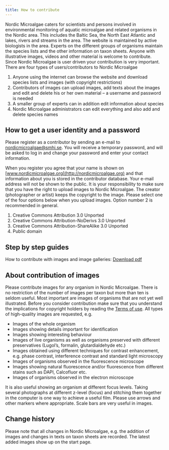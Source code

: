 ```yaml
---
title: How to contribute
---
```


Nordic Microalgae caters for scientists and persons involved in environmental monitoring of aquatic microalgae and related organisms in the Nordic area. This includes the Baltic Sea, the North East Atlantic and lakes, rivers and streams in the area. The website is maintained by active biologists in the area. Experts on the different groups of organisms maintain the species lists and the other information on taxon sheets. Anyone with illustrative images, videos and other material is welcome to contribute. Since Nordic Microalgae is user driven your contribution is very important. There are four types of users/contributors to Nordic Microalgae

1. Anyone using the internet can browse the website and download species lists and images (with copyright restrictions)
2. Contributors of images can upload images, add texts about the images and edit and delete his or her own material – a username and password is needed
3. A smaller group of experts can in addition edit information about species
4. Nordic Microalgae administrators can edit everything and also add and delete species names

## How to get a user identity and a password

Please register as a contributor by sending an e-mail to nordicmicroalgae@smhi.se. You will receive a temporary password, and will be asked to log in and change your password and enter your contact information.

When you register you agree that your name is shown on [www.nordicmicroalgae.org](http://nordicmicroalgae.org) and that information about you is stored in the contributor database. Your e-mail address will not be shown to the public. It is your responsibility to make sure that you have the right to upload images to Nordic Microalgae. The creator (photographer or artist) keeps the copyright to the image. Please select one of the four options below when you upload images. Option number 2 is recommended in general.

1. Creative Commons Attribution 3.0 Unported
2. Creative Commons Attribution-NoDerivs 3.0 Unported
3. Creative Commons Attribution-ShareAlike 3.0 Unported
4. Public domain

## Step by step guides

How to contribute with images and image galleries: [Download pdf](https://data.smhi.se/oce/SLW/nordic_microalgae_contributor_guide.pdf)

## About contribution of images

Please contribute images for any organism in Nordic Microalgae. There is no restriction of the number of images per taxon but more than ten is seldom useful. Most important are images of organisms that are not yet well illustrated. Before you consider contribution make sure that you understand the implications for copyright holders by reading the [Terms of use](/terms-of-use). All types of high-quality images are requested, e.g.

* Images of the whole organism
* Images showing details important for identification
* Images showing interesting behaviour
* Images of live organisms as well as organisms preserved with different preservatives (Lugol’s, formalin, glutardialdehyde etc.)
* Images obtained using different techniques for contrast enhancement, e.g. phase contrast, interference contrast and standard light microscopy
* Images of organisms observed in the fluorescence microscope
* Images showing natural fluorescence and/or fluorescence from different stains such as DAPI, Calcofluor etc.
* Images of organisms observed in the electron microscope

It is also useful showing an organism at different focus levels. Taking several photographs at different z-level (focus) and stitching them together in the computer is one way to achieve a useful film. Please use arrows and other markers where appropriate. Scale bars are very useful in images.

## Change history

Please note that all changes in Nordic Microalgae, e.g. the addition of images and changes in texts on taxon sheets are recorded. The latest added images show up on the start page.
